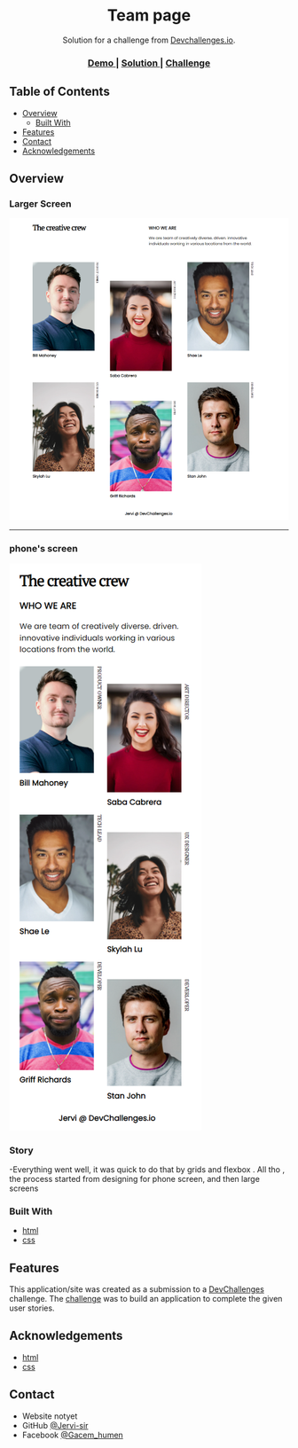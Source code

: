 <!-- Please update value in the {}  -->

<h1 align="center">Team page</h1>

<div align="center">
   Solution for a challenge from  <a href="http://devchallenges.io" target="_blank">Devchallenges.io</a>.
</div>

<div align="center">
  <h3>
    <a href="#">
      Demo
    </a>
    <span> | </span>
    <a href="#">
      Solution
    </a>
    <span> | </span>
    <a href="https://devchallenges.io/challenges/hhmesazsqgKXrTkYkt0U">
      Challenge
    </a>
  </h3>
</div>

<!-- TABLE OF CONTENTS -->

## Table of Contents

- [Overview](#overview)
  - [Built With](#built-with)
- [Features](#features)
- [Contact](#contact)
- [Acknowledgements](#acknowledgements)

<!-- OVERVIEW -->

## Overview

### Larger Screen
![default](screenshot/default.png)
___
### phone's screen
![phone](screenshot/phone.png)

### Story
-Everything went well, it was quick to do that by grids and flexbox . All tho , the process started from designing for phone screen, and then large screens

### Built With

<!-- This section should list any major frameworks that you built your project using. Here are a few examples.-->

- [html](https://www.w3schools.com/html/)
- [css](https://www.w3schools.com/css/)

## Features

<!-- List the features of your application or follow the template. Don't share the figma file here :) -->

This application/site was created as a submission to a [DevChallenges](https://devchallenges.io/challenges) challenge. The [challenge](https://devchallenges.io/challenges/hhmesazsqgKXrTkYkt0U) was to build an application to complete the given user stories.


## Acknowledgements

<!-- This section should list any articles or add-ons/plugins that helps you to complete the project. This is optional but it will help you in the future. For exmpale -->
- [html](https://www.w3schools.com/html/)
- [css](https://www.w3schools.com/css/)

## Contact

- Website notyet
- GitHub [@Jervi-sir](https://github.com/Jervi-sir)
- Facebook [@Gacem_humen](https://facebook.com/gacem_humen)
